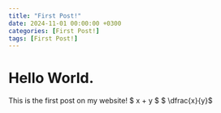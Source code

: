 ```yaml
---
title: "First Post!"
date: 2024-11-01 00:00:00 +0300
categories: [First Post!]
tags: [First Post!]
---
```


# Hello World. 

This is the first post on my website!
$ x + y $
$ \dfrac{x}{y}$